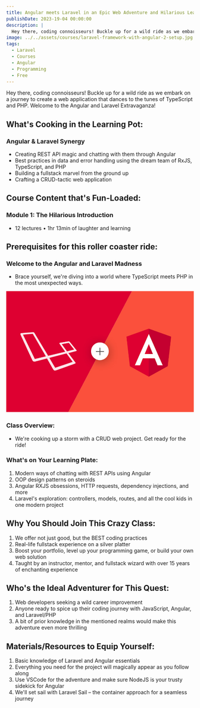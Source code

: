 ```yaml
---
title: Angular meets Laravel in an Epic Web Adventure and Hilarious Learning Fiesta
publishDate: 2023-19-04 00:00:00
description: |
  Hey there, coding connoisseurs! Buckle up for a wild ride as we embark on a journey to create a web application that dances to the tunes of TypeScript and PHP. Welcome to the Angular and Laravel Extravaganza!
image: ../../assets/courses/laravel-framework-with-angular-2-setup.jpg
tags:
  - Laravel
  - Courses
  - Angular
  - Programming
  - Free
---
```


Hey there, coding connoisseurs! Buckle up for a wild ride as we embark on a journey to create a web application that dances to the tunes of TypeScript and PHP. Welcome to the Angular and Laravel Extravaganza!

## What's Cooking in the Learning Pot:

### Angular & Laravel Synergy
- Creating REST API magic and chatting with them through Angular
- Best practices in data and error handling using the dream team of RxJS, TypeScript, and PHP
- Building a fullstack marvel from the ground up
- Crafting a CRUD-tactic web application

## Course Content that's Fun-Loaded:

### Module 1: The Hilarious Introduction
- 12 lectures • 1hr 13min of laughter and learning

## Prerequisites for this roller coaster ride:

### Welcome to the Angular and Laravel Madness
- Brace yourself, we're diving into a world where TypeScript meets PHP in the most unexpected ways.


![](../../../public/assets/courses/laravel-framework-with-angular-2-setup.jpg)
### Class Overview:
- We're cooking up a storm with a CRUD web project. Get ready for the ride!

### What's on Your Learning Plate:

1. Modern ways of chatting with REST APIs using Angular 
2. OOP design patterns on steroids 
3. Angular RXJS obsessions, HTTP requests, dependency injections, and more 
4. Laravel's exploration: controllers, models, routes, and all the cool kids in one modern project

## Why You Should Join This Crazy Class:

1. We offer not just good, but the BEST coding practices 
2. Real-life fullstack experience on a silver platter 
3. Boost your portfolio, level up your programming game, or build your own web solution 
4. Taught by an instructor, mentor, and fullstack wizard with over 15 years of enchanting experience

## Who's the Ideal Adventurer for This Quest:

1. Web developers seeking a wild career improvement 
2. Anyone ready to spice up their coding journey with JavaScript, Angular, and Laravel/PHP 
3. A bit of prior knowledge in the mentioned realms would make this adventure even more thrilling

## Materials/Resources to Equip Yourself:

1. Basic knowledge of Laravel and Angular essentials 
2. Everything you need for the project will magically appear as you follow along 
3. Use VSCode for the adventure and make sure NodeJS is your trusty sidekick for Angular 
4. We'll set sail with Laravel Sail – the container approach for a seamless journey


